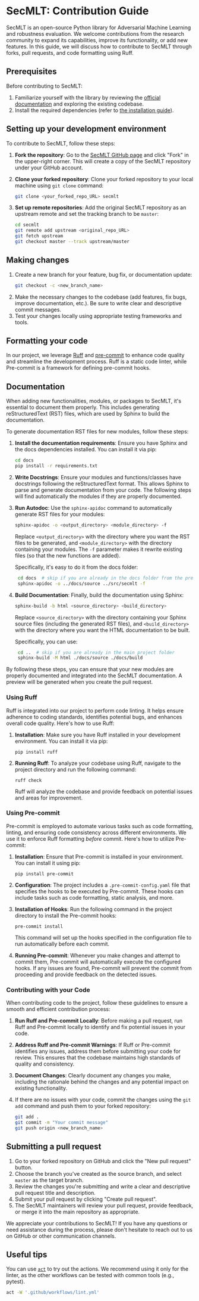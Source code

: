 # SecMLT: Contribution Guide

SecMLT is an open-source Python library for Adversarial Machine Learning and robustness evaluation. We welcome contributions from the research community to expand its capabilities, improve its functionality, or add new features. In this guide, we will discuss how to contribute to SecMLT through forks, pull requests, and code formatting using Ruff.

## Prerequisites

Before contributing to SecMLT:

1. Familiarize yourself with the library by reviewing the [official documentation](https://secml-torch.readthedocs.io/en/latest/) and exploring the existing codebase.
2. Install the required dependencies (refer to [the installation guide](https://secml-torch.readthedocs.io/en/latest/#installation)).

## Setting up your development environment

To contribute to SecMLT, follow these steps:

1. **Fork the repository**: Go to the [SecMLT GitHub page](https://github.com/pralab/secml-torch) and click "Fork" in the upper-right corner. This will create a
copy of the SecMLT repository under your GitHub account.

1. **Clone your forked repository**: Clone your forked repository to your local machine using `git clone` command:
   ```bash
   git clone <your_forked_repo_URL> secmlt
   ```
2. **Set up remote repositories**: Add the original SecMLT repository as an upstream remote and set the tracking branch to be `master`:
   ```bash
   cd secmlt
   git remote add upstream <original_repo_URL>
   git fetch upstream
   git checkout master --track upstream/master
   ```

## Making changes

1. Create a new branch for your feature, bug fix, or documentation update:
   ```bash
   git checkout -c <new_branch_name>
   ```
2. Make the necessary changes to the codebase (add features, fix bugs, improve documentation, etc.). Be sure to write clear and descriptive commit messages.
3. Test your changes locally using appropriate testing frameworks and tools.

## Formatting your code

In our project, we leverage [Ruff](https://docs.astral.sh/ruff/) and [pre-commit](https://pre-commit.com) to enhance code quality and streamline the development process.
Ruff is a static code linter, while Pre-commit is a framework for defining pre-commit hooks.

## Documentation

When adding new functionalities, modules, or packages to SecMLT, it's essential to document them properly. This includes generating reStructuredText (RST) files, which are used by Sphinx to build the documentation.

To generate documentation RST files for new modules, follow these steps:

1. **Install the documentation requirements**: Ensure you have Sphinx and the docs dependencies installed. You can install it via pip:

   ```bash
   cd docs
   pip install -r requirements.txt
   ```

2. **Write Docstrings**: Ensure your modules and functions/classes have docstrings following the reStructuredText format. This allows Sphinx to parse and generate documentation from your code. The following steps will find automatically the modules if they are properly documented.

3. **Run Autodoc**: Use the `sphinx-apidoc` command to automatically generate RST files for your modules:

   ```bash
   sphinx-apidoc -o <output_directory> <module_directory> -f
   ```

   Replace `<output_directory>` with the directory where you want the RST files to be generated, and `<module_directory>` with the directory containing your modules. The `-f` parameter makes it rewrite existing files (so that the new functions are added).

   Specifically, it's easy to do it from the docs folder:

   ```bash
    cd docs  # skip if you are already in the docs folder from the previous step
    sphinx-apidoc -o ../docs/source ../src/secmlt -f
    ```

4. **Build Documentation**: Finally, build the documentation using Sphinx:

   ```bash
   sphinx-build -b html <source_directory> <build_directory>
   ```

   Replace `<source_directory>` with the directory containing your Sphinx source files (including the generated RST files), and `<build_directory>` with the directory where you want the HTML documentation to be built.

   Specifically, you can use:

   ```bash
    cd ..  # skip if you are already in the main project folder
    sphinx-build -M html ./docs/source ./docs/build
    ```

By following these steps, you can ensure that your new modules are properly documented and integrated into the SecMLT documentation. A preview will be generated when you create the pull request.


### Using Ruff

Ruff is integrated into our project to perform code linting.
It helps ensure adherence to coding standards, identifies potential bugs, and enhances overall code quality. Here's how to use Ruff:

1. **Installation**: Make sure you have Ruff installed in your development environment. You can install it via pip:
    ```
    pip install ruff
    ```

2. **Running Ruff**: To analyze your codebase using Ruff, navigate to the project directory and run the following command:
    ```
    ruff check
    ```
    Ruff will analyze the codebase and provide feedback on potential issues and areas for improvement.

### Using Pre-commit

Pre-commit is employed to automate various tasks such as code formatting, linting, and ensuring code consistency across different environments. We use it to enforce Ruff formatting *before* commit.
Here's how to utilize Pre-commit:

1. **Installation**: Ensure that Pre-commit is installed in your environment. You can install it using pip:
    ```
    pip install pre-commit
    ```

2. **Configuration**: The project includes a `.pre-commit-config.yaml` file that specifies the hooks to be executed by Pre-commit. These hooks can include tasks such as code formatting, static analysis, and more.

3. **Installation of Hooks**: Run the following command in the project directory to install the Pre-commit hooks:
    ```
    pre-commit install
    ```
    This command will set up the hooks specified in the configuration file to run automatically before each commit.

4. **Running Pre-commit**: Whenever you make changes and attempt to commit them, Pre-commit will automatically execute the configured hooks. If any issues are found, Pre-commit will prevent the commit from proceeding and provide feedback on the detected issues.

### Contributing with your Code

When contributing code to the project, follow these guidelines to ensure a smooth and efficient contribution process:

1. **Run Ruff and Pre-commit Locally**: Before making a pull request, run Ruff and Pre-commit locally to identify and fix potential issues in your code.

2. **Address Ruff and Pre-commit Warnings**: If Ruff or Pre-commit identifies any issues, address them before submitting your code for review. This ensures that the codebase maintains high standards of quality and consistency.

3. **Document Changes**: Clearly document any changes you make, including the rationale behind the changes and any potential impact on existing functionality.

4. If there are no issues with your code, commit the changes using the `git add` command and push them to your forked repository:
   ```bash
   git add .
   git commit -m "Your commit message"
   git push origin <new_branch_name>
   ```

## Submitting a pull request

1. Go to your forked repository on GitHub and click the "New pull request" button.
2. Choose the branch you've created as the source branch, and select `master` as the target branch.
3. Review the changes you're submitting and write a clear and descriptive pull request title and description.
4. Submit your pull request by clicking "Create pull request".
5. The SecMLT maintainers will review your pull request, provide feedback, or merge it into the main repository as appropriate.

We appreciate your contributions to SecMLT! If you have any questions or need assistance during the process, please don't hesitate to reach out to us on GitHub or other communication channels.

## Useful tips

You can use [```act```](https://nektosact.com/usage/index.html) to try out the actions. We recommend using it only for the linter, as the other workflows can be tested with common tools (e.g., pytest).

```bash
act -W '.github/workflows/lint.yml'
```
